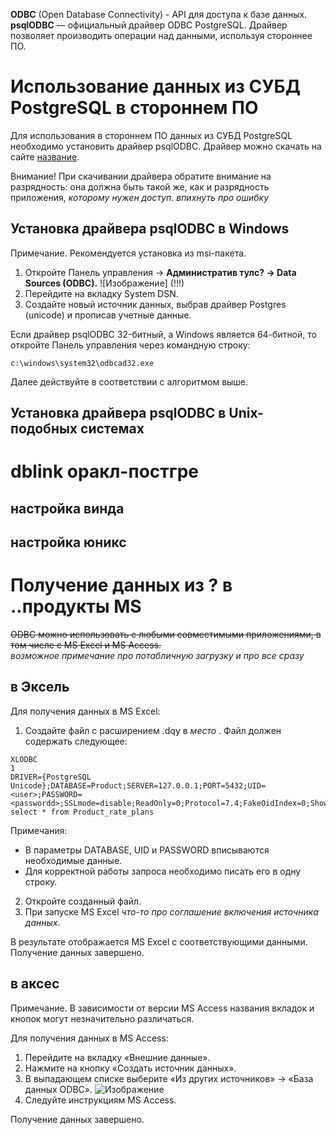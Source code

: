 
**ODBC** (Open Database Connectivity) - API для доступа к базе данных.<br>
**psqlODBC** — официальный драйвер ODBC PostgreSQL. Драйвер позволяет производить операции над данными, используя стороннее ПО.

# Использование данных из СУБД PostgreSQL в стороннем ПО 
Для использования в стороннем ПО данных из СУБД PostgreSQL необходимо установить драйвер psqlODBC. Драйвер можно скачать на сайте [название](https://www.postgresql.org/ftp/odbc/releases/). 

Внимание! При скачивании драйвера обратите внимание на разрядность: она должна быть такой же, как и разрядность приложения, *которому нужен доступ*. *впихнуть про ошибку*

## Установка драйвера psqlODBC в Windows 
Примечание. Рекомендуется установка из msi-пакета.

1. Откройте Панель управления -> **Административ тулс? -> Data Sources (ODBC).**
![Изображение] (!!!)
2. Перейдите на вкладку System DSN.
3. Создайте новый источник данных, выбрав драйвер Postgres (unicode) и прописав учетные данные. 


Если драйвер psqlODBC 32-битный, а Windows является 64-битной, то откройте Панель управления через командную строку:
```
c:\windows\system32\odbcad32.exe
```
Далее действуйте в соответствии с алгоритмом выше.

## Установка драйвера psqlODBC в Unix-подобных системах 





# dblink оракл-постгре



## настройка винда



## настройка юникс






# Получение данных из ? в ..продукты MS
~~ODBC можно использовать с любыми совместимыми приложениями, в том числе с MS Excel и MS Access.~~ <br>
*возможное примечание про потабличную загрузку и про все сразу*
## в Эксель
Для получения данных в MS Excel:
1. Создайте файл с расширением .dqy в *место* . Файл должен содержать следующее: <br>
``` 
XLODBC
1
DRIVER={PostgreSQL Unicode};DATABASE=Product;SERVER=127.0.0.1;PORT=5432;UID=<user>;PASSWORD=<passwordd>;SSLmode=disable;ReadOnly=0;Protocol=7.4;FakeOidIndex=0;ShowOidColumn=0;RowVersioning=0;ShowSystemTables=0;ConnSettings=;Fetch=100;Socket=4096;UnknownSizes=0;MaxVarcharSize=255;MaxLongVarcharSize=8190;Debug=0;CommLog=0;Optimizer=0;Ksqo=1;UseDeclareFetch=0;TextAsLongVarchar=1;UnknownsAsLongVarchar=0;BoolsAsChar=1;Parse=0;CancelAsFreeStmt=0;ExtraSysTablePrefixes=dd_;LFConversion=1;UpdatableCursors=1;DisallowPremature=0;TrueIsMinus1=0;BI=0;ByteaAsLongVarBinary=0;UseServerSidePrepare=0;LowerCaseIdentifier=0;GssAuthUseGSS=0;XaOpt=1
select * from Product_rate_plans
```
Примечания:
* В параметры DATABASE, UID и PASSWORD вписываются необходимые данные.
* Для корректной работы запроса необходимо писать его в одну строку. 

2. Откройте созданный файл.  
3. При запуске MS Excel *что-то про соглашение включения источника данных*.

В результате отображается MS Excel с соответствующими данными. Получение данных завершено.


## в аксес
Примечание. В зависимости от версии MS Access названия вкладок и кнопок могут незначительно различаться.

Для получения данных в MS Access:
1. Перейдите на вкладку «Внешние данные». 
2. Нажмите на кнопку «Создать источник данных».
3. В выпадающем списке выберите «Из других источников» -> «База данных ODBC».
   ![Изображение](https://sun9-29.userapi.com/impg/nM8jnIhNhXSnN_A5WsyWB2uUGo-uHtbv1Twwnw/HGJWt0HXIpU.jpg?size=1003x479&quality=96&sign=3fab328464fda46dbb4746d0fa342e7f&type=album)
4. Следуйте инструкциям MS Access.

Получение данных завершено.